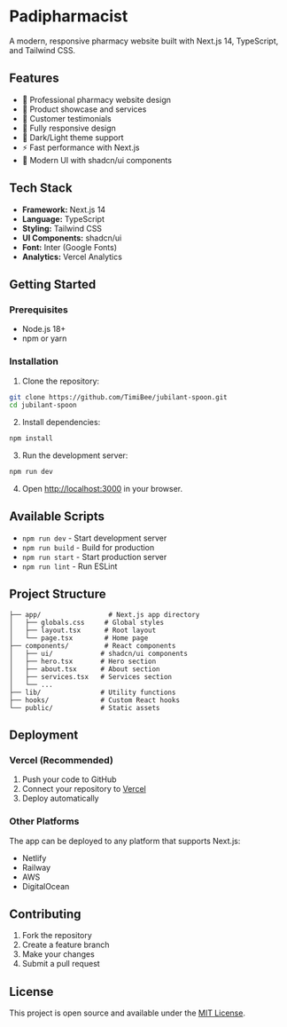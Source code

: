 # Padipharmacist

A modern, responsive pharmacy website built with Next.js 14, TypeScript, and Tailwind CSS.

## Features

- 🏥 Professional pharmacy website design
- 💊 Product showcase and services
- 👥 Customer testimonials
- 📱 Fully responsive design
- 🌙 Dark/Light theme support
- ⚡ Fast performance with Next.js
- 🎨 Modern UI with shadcn/ui components

## Tech Stack

- **Framework:** Next.js 14
- **Language:** TypeScript
- **Styling:** Tailwind CSS
- **UI Components:** shadcn/ui
- **Font:** Inter (Google Fonts)
- **Analytics:** Vercel Analytics

## Getting Started

### Prerequisites

- Node.js 18+ 
- npm or yarn

### Installation

1. Clone the repository:
```bash
git clone https://github.com/TimiBee/jubilant-spoon.git
cd jubilant-spoon
```

2. Install dependencies:
```bash
npm install
```

3. Run the development server:
```bash
npm run dev
```

4. Open [http://localhost:3000](http://localhost:3000) in your browser.

## Available Scripts

- `npm run dev` - Start development server
- `npm run build` - Build for production
- `npm run start` - Start production server
- `npm run lint` - Run ESLint

## Project Structure

```
├── app/                 # Next.js app directory
│   ├── globals.css     # Global styles
│   ├── layout.tsx      # Root layout
│   └── page.tsx        # Home page
├── components/         # React components
│   ├── ui/            # shadcn/ui components
│   ├── hero.tsx       # Hero section
│   ├── about.tsx      # About section
│   ├── services.tsx   # Services section
│   └── ...
├── lib/               # Utility functions
├── hooks/             # Custom React hooks
└── public/            # Static assets
```

## Deployment

### Vercel (Recommended)

1. Push your code to GitHub
2. Connect your repository to [Vercel](https://vercel.com)
3. Deploy automatically

### Other Platforms

The app can be deployed to any platform that supports Next.js:
- Netlify
- Railway
- AWS
- DigitalOcean

## Contributing

1. Fork the repository
2. Create a feature branch
3. Make your changes
4. Submit a pull request

## License

This project is open source and available under the [MIT License](LICENSE).
